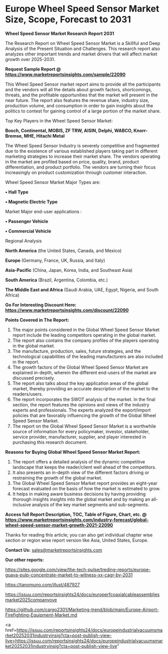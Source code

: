 # Europe Wheel Speed Sensor Market Size, Scope, Forecast to 2031

<strong>Wheel Speed Sensor Market Research Report 2031</strong>

The Research Report on Wheel Speed Sensor Market is a Skillful and Deep Analysis of the Present Situation and Challenges. This research report also analyzes other important trends and market drivers that will affect market growth over 2025-2031.

<strong>Request Sample Report @ <a href=https://www.marketreportsinsights.com/sample/22090>https://www.marketreportsinsights.com/sample/22090</a></strong>

This Wheel Speed Sensor market report aims to provide all the participants and the vendors will all the details about growth factors, shortcomings, threats, and the profitable opportunities that the market will present in the near future. The report also features the revenue share, industry size, production volume, and consumption in order to gain insights about the politics to contest for gaining control of a large portion of the market share.

Top Key Players in the Wheel Speed Sensor Market:

<strong>Bosch, Continental, MOBIS, ZF TRW, AISIN, Delphi, WABCO, Knorr-Bremse, MHE, Hitachi Metal</strong>

The Wheel Speed Sensor Industry is severely competitive and fragmented due to the existence of various established players taking part in different marketing strategies to increase their market share. The vendors operating in the market are profiled based on price, quality, brand, product differentiation, and product portfolio. The vendors are turning their focus increasingly on product customization through customer interaction.

Wheel Speed Sensor Market Major Types are:

<strong>• Hall Type

• Magnetic Electric Type</strong>

Market Major end-user applications :

<strong>• Passenger Vehicle

• Commercial Vehicle</strong>

Regional Analysis

</u><strong><b>North America</b></strong> (the United States, Canada, and Mexico)

<strong><b>Europe </b></strong>(Germany, France, UK, Russia, and Italy)

<strong><b>Asia-Pacific</b></strong> (China, Japan, Korea, India, and Southeast Asia)

<strong><b>South America</b></strong> (Brazil, Argentina, Colombia, etc.)

<strong><b>The Middle East and Africa</b></strong> (Saudi Arabia, UAE, Egypt, Nigeria, and South Africa)

<strong>Go For Interesting Discount Here: <a href=https://www.marketreportsinsights.com/discount/22090>https://www.marketreportsinsights.com/discount/22090</a></strong>

<strong>Points Covered in The Report:</strong>
<ol>
  <li>The major points considered in the Global Wheel Speed Sensor Market report include the leading competitors operating in the global market.</li>
  <li>The report also contains the company profiles of the players operating in the global market.</li>
  <li>The manufacture, production, sales, future strategies, and the technological capabilities of the leading manufacturers are also included in the report.</li>
  <li>The growth factors of the Global Wheel Speed Sensor Market are explained in-depth, wherein the different end-users of the market are discussed precisely.</li>
  <li>The report also talks about the key application areas of the global market, thereby providing an accurate description of the market to the readers/users.</li>
  <li>The report incorporates the SWOT analysis of the market. In the final section, the report features the opinions and views of the industry experts and professionals. The experts analyzed the export/import policies that are favorably influencing the growth of the Global Wheel Speed Sensor Market.</li>
  <li>The report on the Global Wheel Speed Sensor Market is a worthwhile source of information for every policymaker, investor, stakeholder, service provider, manufacturer, supplier, and player interested in purchasing this research document.</li>
</ol>
<strong>Reasons for Buying Global Wheel Speed Sensor Market Report:</strong>

<ol>
  <li>The report offers a detailed analysis of the dynamic competitive landscape that keeps the reader/client well ahead of the competitors.</li>
  <li>It also presents an in-depth view of the different factors driving or restraining the growth of the global market.</li>
  <li>The Global Wheel Speed Sensor Market report provides an eight-year forecast evaluated on the basis of how the market is estimated to grow.</li>
  <li>It helps in making aware business decisions by having providing thorough insights insights into the global market and by making an all-inclusive analysis of the key market segments and sub-segments.</li>
</ol>
<strong>Access full Report Description, TOC, Table of Figure, Chart, etc. @ <a href=https://www.marketreportsinsights.com/industry-forecast/global-wheel-speed-sensor-market-growth-2021-22090>https://www.marketreportsinsights.com/industry-forecast/global-wheel-speed-sensor-market-growth-2021-22090</a></strong>


Thanks for reading this article; you can also get individual chapter wise section or region wise report version like Asia, United States, Europe.

<strong>Contact Us:</strong>
sales@marketreportsinsights.com

<strong>Our other reports:</strong>

<a href=https://sites.google.com/view/the-tech-pulse/treding-reports/europe-guava-pulp-concentrate-market-to-witness-xx-cagr-by-2031>https://sites.google.com/view/the-tech-pulse/treding-reports/europe-guava-pulp-concentrate-market-to-witness-xx-cagr-by-2031</a>

<a href=https://tanomuno.com/illust/487927>https://tanomuno.com/illust/487927</a>

<a href=https://issuu.com/reportsinsights24/docs/europerfcoaxialcableassembliesmarket2025companyove>https://issuu.com/reportsinsights24/docs/europerfcoaxialcableassembliesmarket2025companyove</a>

<a href=https://github.com/cargo2301/Marketing-trend/blob/main/Europe-Airport-Firefighting-Equipment-Market.md>https://github.com/cargo2301/Marketing-trend/blob/main/Europe-Airport-Firefighting-Equipment-Market.md</a>

<a href=https://issuu.com/reportsinsights24/docs/europeindustrialvacuumsmarket20252031industryinsig?cta=post-publish-view-live>https://issuu.com/reportsinsights24/docs/europeindustrialvacuumsmarket20252031industryinsig?cta=post-publish-view-live</a>"
